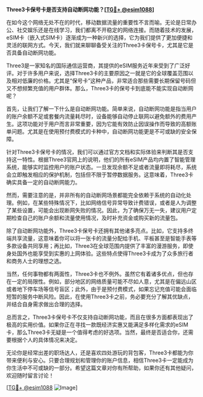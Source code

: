 **Three3卡保号卡是否支持自动断网功能？[[TG💪+ @esim1088](https://t.me/s/esim1088)]**

在如今这个网络无处不在的时代，移动数据流量的重要性不言而喻。无论是日常办公、社交娱乐还是在线学习，我们都离不开稳定的网络连接。而随着技术的发展，eSIM卡（嵌入式SIM卡）逐渐成为一种新兴的选择，它为我们提供了更加便捷和灵活的联网方式。今天，我们就来聊聊备受关注的Three3卡保号卡，尤其是它是否具备自动断网功能。

Three3是一家知名的国际通信运营商，其提供的eSIM服务近年来受到了广泛好评。对于许多用户来说，选择Three3卡的主要原因之一就是它的全球覆盖范围以及相对低廉的价格。尤其是“保号卡”这种产品，非常适合那些需要长期保留号码但又不想频繁充值的用户群体。那么，Three3卡的保号卡到底能不能实现自动断网呢？

首先，让我们了解一下什么是自动断网功能。简单来说，自动断网功能是指当用户的账户余额不足或套餐内流量耗尽时，设备能够自动停止联网以避免额外的费用产生。这项功能对于用户而言非常重要，因为它能有效防止因误操作而导致的高额账单问题。尤其是在使用预付费模式的卡种中，自动断网功能更是不可或缺的安全保障。

针对Three3卡保号卡的情况，我们可以通过官方文档和实际体验来判断其是否支持这一特性。根据Three3官网上的说明，他们的所有eSIM产品均内置了智能管理系统，能够实时监控用户的账户状态。一旦发现余额不足或者流量即将耗尽，系统会立即触发相应的保护机制，包括但不限于暂停数据服务。这意味着，Three3卡确实具备一定的自动断网能力。

然而，需要注意的是，并非所有的自动断网场景都能完全依赖于系统的自动化处理。例如，在某些特殊情况下，比如网络信号异常导致计费错误，或者是人为调整了某些设置，可能会出现断网失败的情况。因此，为了确保万无一失，建议用户定期检查自己的账户余额和流量使用情况，及时补充资金或购买新的流量包。

除了自动断网功能外，Three3卡保号卡还拥有其他诸多亮点。比如，它支持多终端共享流量，这意味着你可以将一张卡的流量分配给手机、平板甚至是智能手表等多款设备共同享用；再比如，Three3在全球范围内提供了丰富的漫游服务，即使身处国外也能享受到实惠的上网体验。这些特点使得Three3卡成为了众多旅行者和商务人士的理想之选。

当然，任何事物都有两面性，Three3卡也不例外。虽然它有着诸多优点，但也存在一定的局限性。例如，部分地区的网络质量可能不尽如人意，尤其是在偏远山区或者地下停车场等信号盲区；此外，由于是预付费模式，如果忘记充值可能会面临短暂的服务中断风险。因此，在使用Three3卡之前，务必要充分了解其优缺点，并结合自身需求做出合理的选择。

总而言之，Three3卡保号卡不仅支持自动断网功能，而且在很多方面都表现出了极高的实用价值。如果你正在寻找一款既经济实惠又能满足多样化需求的eSIM卡，那么Three3卡无疑是一个值得考虑的好选项。当然，最终是否适合你，还需要根据个人的具体情况来决定。

无论你是经常出差的职场达人，还是喜欢四处游玩的背包客，Three3卡都能为你带来便利与安心。只要合理规划和管理你的账户信息，相信Three3卡一定能成为你生活中不可或缺的一部分。希望这篇文章对你有所帮助，如果你还有其他疑问，欢迎随时留言讨论！

[[TG💪+ @esim1088](https://t.me/s/esim1088) ![Image](https://i.postimg.cc/4NQfJmqS/Snipaste-2025-05-13-00-14-12.png)]
